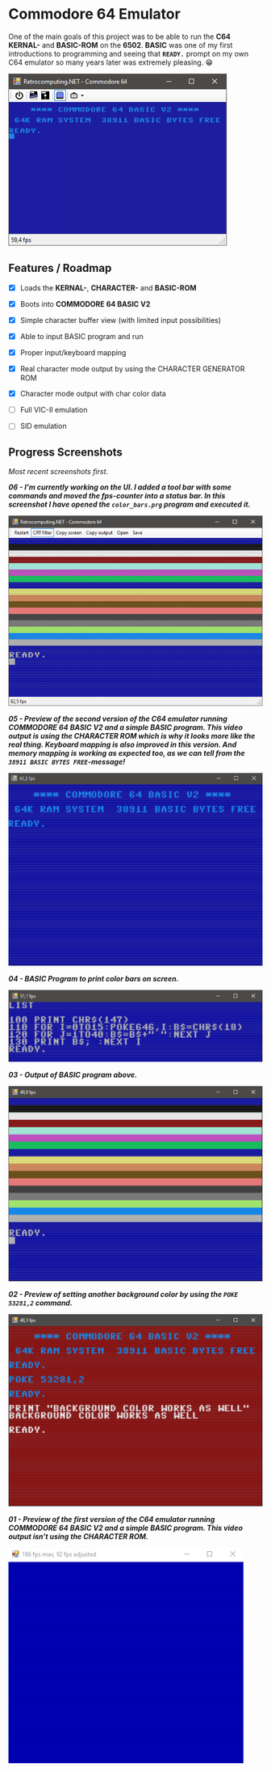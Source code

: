# Commodore 64 Emulator

One of the main goals of this project was to be able to run the **C64 KERNAL-** and **BASIC-ROM** on the **6502**. **BASIC** was one of my first introductions to programming and seeing that **`READY.`** prompt on my own C64 emulator so many years later was extremely pleasing. 😁

![](../../Screenshots/11-basic-prompt.png)

## Features / Roadmap

- [x] Loads the **KERNAL-**, **CHARACTER-** and **BASIC-ROM**
- [x] Boots into **COMMODORE 64 BASIC V2**
- [x] Simple character buffer view (with limited input possibilities)
- [x] Able to input BASIC program and run
- [x] Proper input/keyboard mapping
- [x] Real character mode output by using the CHARACTER GENERATOR ROM
- [x] Character mode output with char color data
- [ ] Full VIC-II emulation
- [ ] SID emulation



## Progress Screenshots
*Most recent screenshots first*.


***06 - I'm currently working on the UI. I added a tool bar with some commands and moved the fps-counter into a status bar. In this screenshot I have opened the `color_bars.prg` program and executed it.***

![](../../Screenshots/06-color-bars.png)


***05 - Preview of the second version of the C64 emulator running **COMMODORE 64 BASIC V2** and a simple BASIC program. This video output is using the CHARACTER ROM which is why it looks more like the real thing. Keyboard mapping is also improved in this version. And memory mapping is working as expected too, as we can tell from the `38911 BASIC BYTES FREE`-message!***

![](../../Gifs/03-character-rom-output.gif)


***04 - BASIC Program to print color bars on screen.***

![](../../Screenshots/03-foreground-color-bars-basic.png)


***03 - Output of BASIC program above.***

![](../../Screenshots/04-foreground-color-bars.png)


***02 - Preview of setting another background color by using the `POKE 53281,2` command.***

![](../../Screenshots/05-background-color.png)


***01 - Preview of the first version of the C64 emulator running **COMMODORE 64 BASIC V2** and a simple BASIC program. This video output isn't using the CHARACTER ROM.***

![](../../Gifs/01-simple-character-buffer-output.gif)
